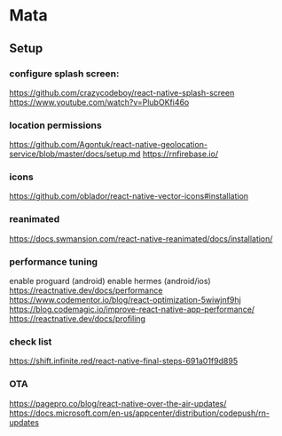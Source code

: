 # Mata

## Setup

### configure splash screen: 
<https://github.com/crazycodeboy/react-native-splash-screen>
https://www.youtube.com/watch?v=PlubOKfi46o
### location permissions
https://github.com/Agontuk/react-native-geolocation-service/blob/master/docs/setup.md
https://rnfirebase.io/

### icons
https://github.com/oblador/react-native-vector-icons#installation

### reanimated
https://docs.swmansion.com/react-native-reanimated/docs/installation/

### performance tuning

enable proguard (android)
enable hermes (android/ios)
https://reactnative.dev/docs/performance
https://www.codementor.io/blog/react-optimization-5wiwjnf9hj
https://blog.codemagic.io/improve-react-native-app-performance/
https://reactnative.dev/docs/profiling

### check list
https://shift.infinite.red/react-native-final-steps-691a01f9d895


### OTA
https://pagepro.co/blog/react-native-over-the-air-updates/
https://docs.microsoft.com/en-us/appcenter/distribution/codepush/rn-updates